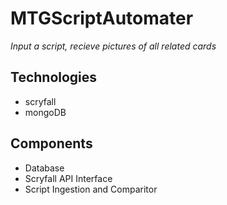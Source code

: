 # MTGScriptAutomater

*Input a script, recieve pictures of all related cards*


## Technologies
* scryfall
* mongoDB


## Components
* Database 
* Scryfall API Interface
* Script Ingestion and Comparitor 
